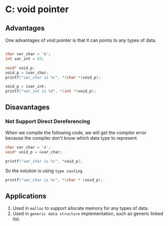 # C: void pointer

## Advantages
One advantages of void pointer is that it can points to any types of data. 

```C 

char var_char = 'A';
int var_int = 83;

void* void_p;
void_p = &var_char;
printf("var_char is %c", *(char *)void_p);

void_p = &var_int;
printf("var_int is %d", *(int *)void_p);
```

## Disavantages

### Not Support Direct Dereferencing 

When we compile the following code, we will get the compiler error because the compiler don't know which data type to represent. 
```C
char var_char = 'A';
void* void_p = &var_char;

printf("var_char is %c", *void_p);
```

So the solution is using `type casting`

```C
printf("var_char is %c", *(char * )void_p);
```

## Applications

1. Used in `malloc` to support allocate memory for any types of data.
2. Used in `generic data structure` implementation, such as generic linked list.  
